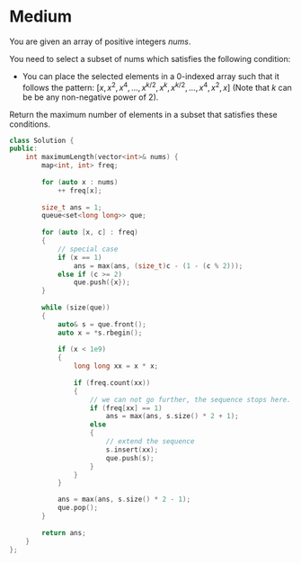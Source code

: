 # Medium

You are given an array of positive integers $nums$.

You need to select a subset of nums which satisfies the following condition:

- You can place the selected elements in a 0-indexed array such that it follows the pattern: $[x, x^2, x^4, ..., x^{k/2}, x^k, x^{k/2}, ..., x^4, x^2, x]$ (Note that $k$ can be be any non-negative power of $2$).

Return the maximum number of elements in a subset that satisfies these conditions.

```cpp
class Solution {
public:
    int maximumLength(vector<int>& nums) {
        map<int, int> freq;
        
        for (auto x : nums)
            ++ freq[x];
        
        size_t ans = 1;
        queue<set<long long>> que;
        
        for (auto [x, c] : freq)
        {
            // special case
            if (x == 1)
                ans = max(ans, (size_t)c - (1 - (c % 2)));
            else if (c >= 2)
                que.push({x});
        }
        
        while (size(que))
        {
            auto& s = que.front();
            auto x = *s.rbegin();
            
            if (x < 1e9)
            {
                long long xx = x * x;
                
                if (freq.count(xx))
                {
                    // we can not go further, the sequence stops here.
                    if (freq[xx] == 1)
                        ans = max(ans, s.size() * 2 + 1);
                    else
                    {
                        // extend the sequence
                        s.insert(xx);
                        que.push(s);
                    }
                }
            }

            ans = max(ans, s.size() * 2 - 1);
            que.pop();
        }
        
        return ans;
    }
};
```
